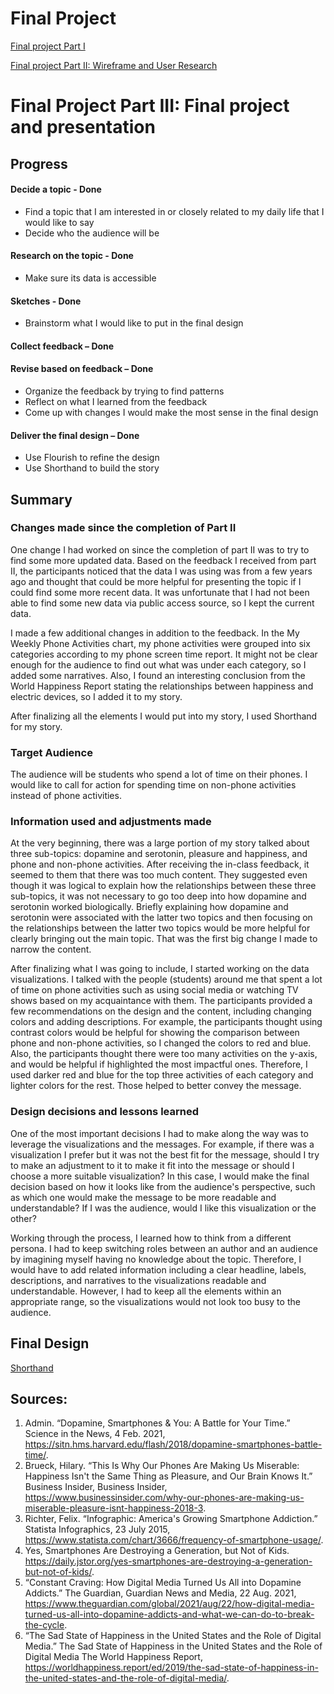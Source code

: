 # Final Project
[Final project Part I](final_project_christycheuk.md)

[Final project Part II: Wireframe and User Research](/final_project_part_II_christycheuk.md)

# Final Project Part III: Final project and presentation
## Progress
#### Decide a topic - Done
- Find a topic that I am interested in or closely related to my daily life that I would like to say 
- Decide who the audience will be 

#### Research on the topic - Done
- Make sure its data is accessible 

#### Sketches - Done
- Brainstorm what I would like to put in the final design 

#### Collect feedback – Done

#### Revise based on feedback – Done
-	Organize the feedback by trying to find patterns
-	Reflect on what I learned from the feedback 
-	Come up with changes I would make the most sense in the final design 

#### Deliver the final design – Done 
-	Use Flourish to refine the design
-	Use Shorthand to build the story 

## Summary
### Changes made since the completion of Part II
One change I had worked on since the completion of part II was to try to find some more updated data. Based on the feedback I received from part II, the participants noticed that the data I was using was from a few years ago and thought that could be more helpful for presenting the topic if I could find some more recent data. It was unfortunate that I had not been able to find some new data via public access source, so I kept the current data. 

I made a few additional changes in addition to the feedback. In the My Weekly Phone Activities chart, my phone activities were grouped into six categories according to my phone screen time report. It might not be clear enough for the audience to find out what was under each category, so I added some narratives. Also, I found an interesting conclusion from the World Happiness Report stating the relationships between happiness and electric devices, so I added it to my story. 

After finalizing all the elements I would put into my story, I used Shorthand for my story.  

### Target Audience
The audience will be students who spend a lot of time on their phones. I would like to call for action for spending time on non-phone activities instead of phone activities.

### Information used and adjustments made
At the very beginning, there was a large portion of my story talked about three sub-topics: dopamine and serotonin, pleasure and happiness, and phone and non-phone activities. After receiving the in-class feedback, it seemed to them that there was too much content. They suggested even though it was logical to explain how the relationships between these three sub-topics, it was not necessary to go too deep into how dopamine and serotonin worked biologically. Briefly explaining how dopamine and serotonin were associated with the latter two topics and then focusing on the relationships between the latter two topics would be more helpful for clearly bringing out the main topic. That was the first big change I made to narrow the content. 

After finalizing what I was going to include, I started working on the data visualizations. I talked with the people (students) around me that spent a lot of time on phone activities such as using social media or watching TV shows based on my acquaintance with them. The participants provided a few recommendations on the design and the content, including changing colors and adding descriptions. For example, the participants thought using contrast colors would be helpful for showing the comparison between phone and non-phone activities, so I changed the colors to red and blue. Also, the participants thought there were too many activities on the y-axis, and would be helpful if highlighted the most impactful ones. Therefore, I used darker red and blue for the top three activities of each category and lighter colors for the rest. Those helped to better convey the message. 

### Design decisions and lessons learned
One of the most important decisions I had to make along the way was to leverage the visualizations and the messages. For example, if there was a visualization I prefer but it was not the best fit for the message, should I try to make an adjustment to it to make it fit into the message or should I choose a more suitable visualization? In this case, I would make the final decision based on how it looks like from the audience's perspective, such as which one would make the message to be more readable and understandable? If I was the audience, would I like this visualization or the other?

Working through the process, I learned how to think from a different persona. I had to keep switching roles between an author and an audience by imagining myself having no knowledge about the topic. Therefore, I would have to add related information including a clear headline, labels, descriptions, and narratives to the visualizations readable and understandable. However, I had to keep all the elements within an appropriate range, so the visualizations would not look too busy to the audience. 

## Final Design
[Shorthand](https://carnegiemellon.shorthandstories.com/index.html)

## Sources:
1. Admin. “Dopamine, Smartphones &amp; You: A Battle for Your Time.” Science in the News, 4 Feb. 2021, https://sitn.hms.harvard.edu/flash/2018/dopamine-smartphones-battle-time/. 
2. Brueck, Hilary. “This Is Why Our Phones Are Making Us Miserable: Happiness Isn't the Same Thing as Pleasure, and Our Brain Knows It.” Business Insider, Business Insider, https://www.businessinsider.com/why-our-phones-are-making-us-miserable-pleasure-isnt-happiness-2018-3. 
3. Richter, Felix. “Infographic: America's Growing Smartphone Addiction.” Statista Infographics, 23 July 2015, https://www.statista.com/chart/3666/frequency-of-smartphone-usage/. 
4. Yes, Smartphones Are Destroying a Generation, but Not of Kids. https://daily.jstor.org/yes-smartphones-are-destroying-a-generation-but-not-of-kids/. 
5. “Constant Craving: How Digital Media Turned Us All into Dopamine Addicts.” The Guardian, Guardian News and Media, 22 Aug. 2021, https://www.theguardian.com/global/2021/aug/22/how-digital-media-turned-us-all-into-dopamine-addicts-and-what-we-can-do-to-break-the-cycle. 
6. “The Sad State of Happiness in the United States and the Role of Digital Media.” The Sad State of Happiness in the United States and the Role of Digital Media The World Happiness Report, https://worldhappiness.report/ed/2019/the-sad-state-of-happiness-in-the-united-states-and-the-role-of-digital-media/.
